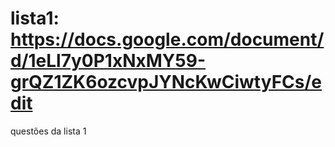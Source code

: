 # lista1: https://docs.google.com/document/d/1eLl7y0P1xNxMY59-grQZ1ZK6ozcvpJYNcKwCiwtyFCs/edit
questões da lista 1
